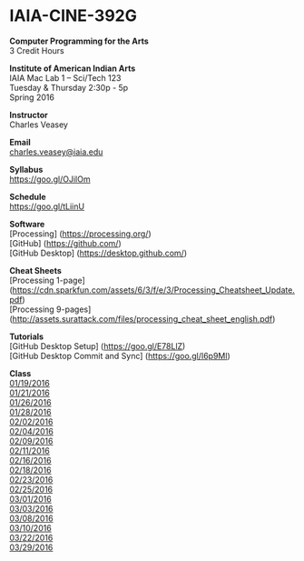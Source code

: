 # IAIA-CINE-392G
**Computer Programming for the Arts**  
3 Credit Hours  

**Institute of American Indian Arts**  
IAIA Mac Lab 1 – Sci/Tech 123  
Tuesday & Thursday 2:30p - 5p  
Spring 2016  

**Instructor**    
Charles Veasey   

**Email**   
charles.veasey@iaia.edu  

**Syllabus**   
https://goo.gl/OJilOm  

**Schedule**  
https://goo.gl/tLiinU

**Software**  
[Processing] (https://processing.org/)  
[GitHub] (https://github.com/)  
[GitHub Desktop] (https://desktop.github.com/)  

**Cheat Sheets**  
[Processing 1-page] (https://cdn.sparkfun.com/assets/6/3/f/e/3/Processing_Cheatsheet_Update.pdf)  
[Processing 9-pages] (http://assets.surattack.com/files/processing_cheat_sheet_english.pdf)  

**Tutorials**  
[GitHub Desktop Setup] (https://goo.gl/E78LlZ)  
[GitHub Desktop Commit and Sync] (https://goo.gl/I6p9Ml)  

**Class**  
[01/19/2016](class/2016-01-19.md)    
[01/21/2016](class/2016-01-21.md)  
[01/26/2016](class/2016-01-26.md)  
[01/28/2016](class/2016-01-28.md)  
[02/02/2016](class/2016-02-02.md)  
[02/04/2016](class/2016-02-04.md)  
[02/09/2016](class/2016-02-09.md)  
[02/11/2016](class/2016-02-11.md)  
[02/16/2016](class/2016-02-16.md)  
[02/18/2016](class/2016-02-18.md)  
[02/23/2016](class/2016-02-23.md)  
[02/25/2016](class/2016-02-25.md)  
[03/01/2016](class/2016-03-01.md)  
[03/03/2016](class/2016-03-03.md)  
[03/08/2016](class/2016-03-08.md)  
[03/10/2016](class/2016-03-10.md)  
[03/22/2016](class/2016-03-22.md)  
[03/29/2016](class/2016-03-29.md)  
